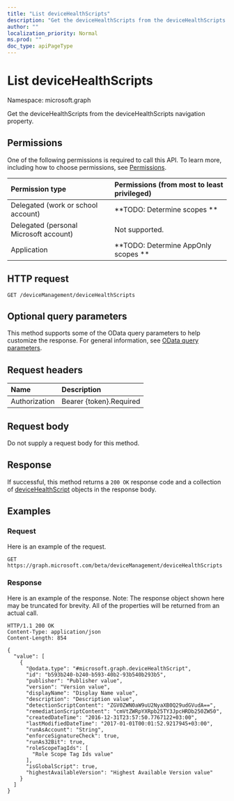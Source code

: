```yaml
---
title: "List deviceHealthScripts"
description: "Get the deviceHealthScripts from the deviceHealthScripts navigation property."
author: ""
localization_priority: Normal
ms.prod: ""
doc_type: apiPageType
---
```


# List deviceHealthScripts

Namespace: microsoft.graph

Get the deviceHealthScripts from the deviceHealthScripts navigation property.

## Permissions
One of the following permissions is required to call this API. To learn more, including how to choose permissions, see [Permissions](/concepts/permissions-reference.md).

|Permission type|Permissions (from most to least privileged)|
|:---|:---|
|Delegated (work or school account)|**TODO: Determine scopes **|
|Delegated (personal Microsoft account)|Not supported.|
|Application|**TODO: Determine AppOnly scopes **|

## HTTP request
<!-- {
  "blockType": "ignored"
}
-->
``` http
GET /deviceManagement/deviceHealthScripts
```

## Optional query parameters
This method supports some of the OData query parameters to help customize the response. For general information, see [OData query parameters](/graph/query-parameters).

## Request headers
|Name|Description|
|:---|:---|
|Authorization|Bearer {token}.Required|

## Request body
Do not supply a request body for this method.

## Response
If successful, this method returns a `200 OK` response code and a collection of [deviceHealthScript](../resources/devicehealthscript.md) objects in the response body.

## Examples

### Request
Here is an example of the request.
<!-- {
  "blockType": "request",
  "name": "get_devicehealthscript"
}
-->
``` http
GET https://graph.microsoft.com/beta/deviceManagement/deviceHealthScripts
```

### Response
Here is an example of the response. Note: The response object shown here may be truncated for brevity. All of the properties will be returned from an actual call.
<!-- {
  "blockType": "response",
  "truncated": true,
  "@odata.type": "collection(microsoft.graph.devicehealthscript)"
}
-->
``` http
HTTP/1.1 200 OK
Content-Type: application/json
Content-Length: 854

{
  "value": [
    {
      "@odata.type": "#microsoft.graph.deviceHealthScript",
      "id": "b593b240-b240-b593-40b2-93b540b293b5",
      "publisher": "Publisher value",
      "version": "Version value",
      "displayName": "Display Name value",
      "description": "Description value",
      "detectionScriptContent": "ZGV0ZWN0aW9uU2NyaXB0Q29udGVudA==",
      "remediationScriptContent": "cmVtZWRpYXRpb25TY3JpcHRDb250ZW50",
      "createdDateTime": "2016-12-31T23:57:50.7767122+03:00",
      "lastModifiedDateTime": "2017-01-01T00:01:52.9217945+03:00",
      "runAsAccount": "String",
      "enforceSignatureCheck": true,
      "runAs32Bit": true,
      "roleScopeTagIds": [
        "Role Scope Tag Ids value"
      ],
      "isGlobalScript": true,
      "highestAvailableVersion": "Highest Available Version value"
    }
  ]
}
```

